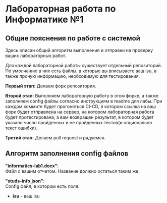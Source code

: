 # Лабораторная работа по Информатике №1

## Общие пояснения по работе с системой

Здесь описан общий алгоритм выполнения и отправки на проверку ваших лабораторных работ.

Для каждой лабораторной работы существует отдельный репозиторий. По умолчанию в них есть файлы, в которые вы вписываете ваш isu, а также прочую информацию, необходимую для тестирования.

**Первый этап:** 
Делаем форк репозитория.

**Второй этап:** 
Выполняем лабораторную работу в этом форке, а также заполняем config файлы согласно инструкциям в readme для лабы. При каждом коммите будет прогоняться CI-CD, в котором ссылка на ваш форк будет отправлена на сервер, на котором лабораторная работа будет протестирована, а вам возвращен результат, в котором будет указано число пройденных и не пройденных тестов(и опционально текст ошибки).

**Третий этап:** 
Делаем pull request и радуемся.

## Алгоритм заполнения config файлов

**"informatics-lab1.docx"**:\
Файл с вашим отчетом. Название должно остаться таким же.

**"studs-info.json"**:\
Config файл, в котором есть поля:
* **isu** - ваш isu

